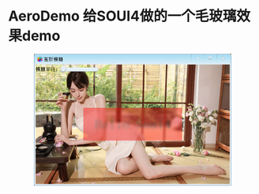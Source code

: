 # AeroDemo 给SOUI4做的一个毛玻璃效果demo
<div align= "center">
<img align="center" width=400 src="./img/aero_demo_1.png" />
</div>